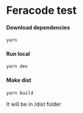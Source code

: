 # Feracode test

#### Download dependencies

```bash
yarn
```

#### Run local

```bash
yarn dev
```

#### Make dist

```bash
yarn build
```
It will be in /dist folder

